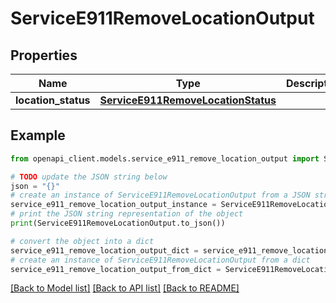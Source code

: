 # ServiceE911RemoveLocationOutput


## Properties

Name | Type | Description | Notes
------------ | ------------- | ------------- | -------------
**location_status** | [**ServiceE911RemoveLocationStatus**](ServiceE911RemoveLocationStatus.md) |  | [optional] 

## Example

```python
from openapi_client.models.service_e911_remove_location_output import ServiceE911RemoveLocationOutput

# TODO update the JSON string below
json = "{}"
# create an instance of ServiceE911RemoveLocationOutput from a JSON string
service_e911_remove_location_output_instance = ServiceE911RemoveLocationOutput.from_json(json)
# print the JSON string representation of the object
print(ServiceE911RemoveLocationOutput.to_json())

# convert the object into a dict
service_e911_remove_location_output_dict = service_e911_remove_location_output_instance.to_dict()
# create an instance of ServiceE911RemoveLocationOutput from a dict
service_e911_remove_location_output_from_dict = ServiceE911RemoveLocationOutput.from_dict(service_e911_remove_location_output_dict)
```
[[Back to Model list]](../README.md#documentation-for-models) [[Back to API list]](../README.md#documentation-for-api-endpoints) [[Back to README]](../README.md)


